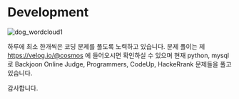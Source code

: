 # Development
![dog_wordcloud1](https://user-images.githubusercontent.com/82144756/116040687-4c03d180-a6a7-11eb-8858-ad6a19b1f3f3.png)

하루에 최소 한개씩은 코딩 문제를 풀도록 노력하고 있습니다.
문제 풀이는 제 https://velog.io/@cosmos 에 들어오시면 확인하실 수 있으며
현재 python, mysql로 Backjoon Online Judge, Programmers, CodeUp, HackeRrank 문제들을 풀고 있습니다.

감사합니다.
